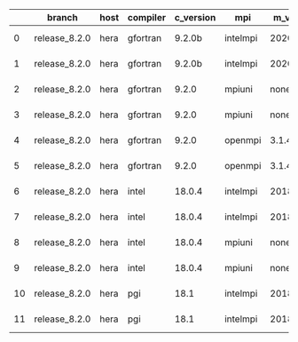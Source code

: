 |    | branch        | host   | compiler   | c_version   | mpi      | m_version   | o_g   | os    | build   | u_pass   | u_fail   | s_pass   | s_fail   | e_pass   | e_fail   |   nuopc_pass |   nuopc_fail | netcdf_c   | netcdf_f   | artifacts_hash                                                                                                 | modified                   |
|----|---------------|--------|------------|-------------|----------|-------------|-------|-------|---------|----------|----------|----------|----------|----------|----------|--------------|--------------|------------|------------|----------------------------------------------------------------------------------------------------------------|----------------------------|
|  0 | release_8.2.0 | hera   | gfortran   | 9.2.0b      | intelmpi | 2020        | O     | Linux | Pass    | 8911     | 15       | 49       | 0        | 80       | 0        |           50 |            0 |            |            | [artifacts](https://github.com/esmf-org/esmf-test-artifacts-new/tree/940eac679bca8ea9760ec39602b80ba773bb8a4e) | 2022-03-02 23:51:01.262398 |
|  1 | release_8.2.0 | hera   | gfortran   | 9.2.0b      | intelmpi | 2020        | g     | Linux | Pass    | 8911     | 15       | 49       | 0        | 80       | 0        |           50 |            0 |            |            | [artifacts](https://github.com/esmf-org/esmf-test-artifacts-new/tree/46e07498bb465d7fc4517b9a8fa833c23b9153fa) | 2022-03-02 23:51:01.262398 |
|  2 | release_8.2.0 | hera   | gfortran   | 9.2.0       | mpiuni   | none        | O     | Linux | Fail    | 7418     | 0        | 8        | 0        | 43       | 0        |            0 |           50 | unknown    | unknown    | [artifacts](https://github.com/esmf-org/esmf-test-artifacts-new/tree/7687a5acb49295f0e6a5a52102fdae777bbbd710) | 2022-03-02 23:51:01.262398 |
|  3 | release_8.2.0 | hera   | gfortran   | 9.2.0       | mpiuni   | none        | g     | Linux | Fail    | 7418     | 0        | 8        | 0        | 43       | 0        |            0 |           50 | unknown    | unknown    | [artifacts](https://github.com/esmf-org/esmf-test-artifacts-new/tree/7d276332f4130adfcf69b1eebbbaf04e5bc5387f) | 2022-03-02 23:51:01.262398 |
|  4 | release_8.2.0 | hera   | gfortran   | 9.2.0       | openmpi  | 3.1.4       | O     | Linux | Pass    | 8926     | 0        | 49       | 0        | 80       | 0        |           50 |            0 | 4.7.2      | 4.5.2      | [artifacts](https://github.com/esmf-org/esmf-test-artifacts-new/tree/c0ac3bba8e8e2d5dba8b973d54518bc2d7286182) | 2022-03-02 23:51:01.262398 |
|  5 | release_8.2.0 | hera   | gfortran   | 9.2.0       | openmpi  | 3.1.4       | g     | Linux | Pass    | 8926     | 0        | 49       | 0        | 80       | 0        |           50 |            0 | 4.7.2      | 4.5.2      | [artifacts](https://github.com/esmf-org/esmf-test-artifacts-new/tree/3eeef312b232b7d7d47b3061fa3381592e06c9ab) | 2022-03-02 23:51:01.262398 |
|  6 | release_8.2.0 | hera   | intel      | 18.0.4      | intelmpi | 2018.4.274  | O     | Linux | Pass    | 8926     | 0        | 49       | 0        | 80       | 0        |           50 |            0 | 4.7.0      | 4.4.5      | [artifacts](https://github.com/esmf-org/esmf-test-artifacts-new/tree/388d128f9d99890b7c371320081513d93dee06f9) | 2022-03-02 23:51:01.262398 |
|  7 | release_8.2.0 | hera   | intel      | 18.0.4      | intelmpi | 2018.4.274  | g     | Linux | Pass    | 8926     | 0        | 49       | 0        | 80       | 0        |           50 |            0 | 4.7.0      | 4.4.5      | [artifacts](https://github.com/esmf-org/esmf-test-artifacts-new/tree/4725d0b83b464107a6eb4935a701541c0a1d416d) | 2022-03-02 23:51:01.262398 |
|  8 | release_8.2.0 | hera   | intel      | 18.0.4      | mpiuni   | none        | O     | Linux | Fail    | 7418     | 0        | 8        | 0        | 43       | 0        |            0 |           50 | unknown    | unknown    | [artifacts](https://github.com/esmf-org/esmf-test-artifacts-new/tree/80fb30180c03bebce7b0e14207a878594bc8f035) | 2022-03-02 23:51:01.262398 |
|  9 | release_8.2.0 | hera   | intel      | 18.0.4      | mpiuni   | none        | g     | Linux | Fail    | 7418     | 0        | 8        | 0        | 43       | 0        |            0 |           50 | unknown    | unknown    | [artifacts](https://github.com/esmf-org/esmf-test-artifacts-new/tree/26b3a875a8f2e17d7bd5a24ca3f47b53bf8cc472) | 2022-03-02 23:51:01.262398 |
| 10 | release_8.2.0 | hera   | pgi        | 18.1        | intelmpi | 2018.0.4    | O     | Linux | Fail    | fail     | fail     | fail     | fail     | fail     | fail     |            0 |           50 |            |            | [artifacts](https://github.com/esmf-org/esmf-test-artifacts-new/tree/103337a8b9bc6d08ed37c10e897d2e93da506291) | 2022-03-02 23:51:01.262398 |
| 11 | release_8.2.0 | hera   | pgi        | 18.1        | intelmpi | 2018.0.4    | g     | Linux | Fail    | fail     | fail     | fail     | fail     | fail     | fail     |            0 |           50 |            |            | [artifacts](https://github.com/esmf-org/esmf-test-artifacts-new/tree/2bd4994aed9cc77df3ffaa96920fb814e792d888) | 2022-03-02 23:51:01.262398 |